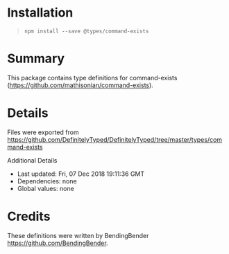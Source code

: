 # Installation
> `npm install --save @types/command-exists`

# Summary
This package contains type definitions for command-exists (https://github.com/mathisonian/command-exists).

# Details
Files were exported from https://github.com/DefinitelyTyped/DefinitelyTyped/tree/master/types/command-exists

Additional Details
 * Last updated: Fri, 07 Dec 2018 19:11:36 GMT
 * Dependencies: none
 * Global values: none

# Credits
These definitions were written by BendingBender <https://github.com/BendingBender>.
